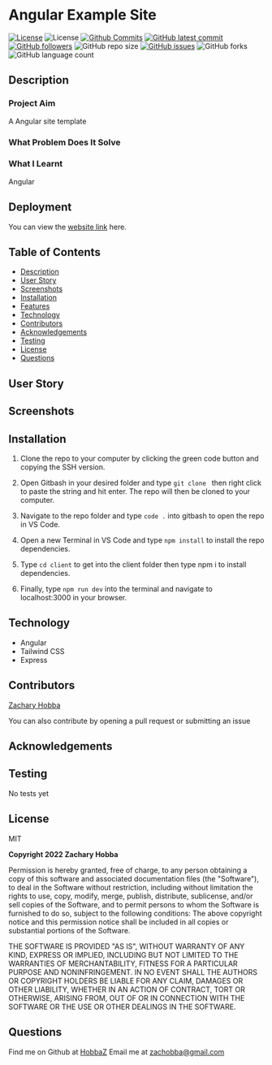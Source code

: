 # Angular Example Site

[![License](https://img.shields.io/badge/License-MIT-blue.svg)](https://choosealicense.com/licenses/mit/)
![License](https://img.shields.io/badge/Made%20with-Vue-darkblue.svg)
[![Github Commits](https://img.shields.io/github/commit-activity/w/HobbaZ/angular_example_site)](https://github.com/HobbaZ/angular_example_site/commits)
[![GitHub latest commit](https://img.shields.io/github/last-commit/HobbaZ/angular_example_site)](https://github.com/HobbaZ/angular_example_site/branches)
[![GitHub followers](https://img.shields.io/github/followers/HobbaZ.svg)]()
![GitHub repo size](https://img.shields.io/github/repo-size/HobbaZ/angular_example_site)
[![GitHub issues](https://img.shields.io/github/issues/HobbaZ/angular_example_site)](https://img.shields.io/github/issues/HobbaZ/angular_example_site)
![GitHub forks](https://img.shields.io/github/forks/HobbaZ/angular_example_site)
![GitHub language count](https://img.shields.io/github/languages/count/HobbaZ/angular_example_site)

## Description
### Project Aim ###
A Angular site template

### What Problem Does It Solve ###

### What I Learnt ###
Angular

## Deployment
You can view the [website link](https://github.com/HobbaZ/angular_example_site) here. 


## Table of Contents
- [Description](#description)
- [User Story](#user-story)
- [Screenshots](#screenshots)
- [Installation](#installation)
- [Features](#features)
- [Technology](#technology)
- [Contributors](#contributors)
- [Acknowledgements](#acknowledgements)
- [Testing](#testing)
- [License](#license)
- [Questions](#questions)

## User Story


## Screenshots

## Installation

1. Clone the repo to your computer by clicking the green code button and copying the SSH version.

2. Open Gitbash in your desired folder and type ```git clone ``` then right click to paste the string and hit enter. The repo will then be cloned to your computer.

3. Navigate to the repo folder and type ```code .``` into gitbash to open the repo in VS Code.

4. Open a new Terminal in VS Code and type ```npm install``` to install the repo dependencies.

5. Type ```cd client``` to get into the client folder then type npm i to install dependencies.

6. Finally, type ```npm run dev``` into the terminal and navigate to localhost:3000 in your browser.

## Technology
- Angular
- Tailwind CSS
- Express

## Contributors
[Zachary Hobba](https://github.com/HobbaZ)

You can also contribute by opening a pull request or submitting an issue

## Acknowledgements


## Testing
No tests yet

## License

MIT

**Copyright 2022 Zachary Hobba**

Permission is hereby granted, free of charge, to any person obtaining a copy of this software and associated documentation files (the "Software"), to deal in the Software without restriction, including without limitation the rights to use, copy, modify, merge, publish, distribute, sublicense, and/or sell copies of the Software, and to permit persons to whom the Software is furnished to do so, subject to the following conditions:
The above copyright notice and this permission notice shall be included in all copies or substantial portions of the Software.
    
THE SOFTWARE IS PROVIDED "AS IS", WITHOUT WARRANTY OF ANY KIND, EXPRESS OR IMPLIED, INCLUDING BUT NOT LIMITED TO THE WARRANTIES OF MERCHANTABILITY, FITNESS FOR A PARTICULAR PURPOSE AND NONINFRINGEMENT. IN NO EVENT SHALL THE AUTHORS OR COPYRIGHT HOLDERS BE LIABLE FOR ANY CLAIM, DAMAGES OR OTHER LIABILITY, WHETHER IN AN ACTION OF CONTRACT, TORT OR OTHERWISE, ARISING FROM, OUT OF OR IN CONNECTION WITH THE SOFTWARE OR THE USE OR OTHER DEALINGS IN THE SOFTWARE.

## Questions

Find me on Github at [HobbaZ](https://github.com/HobbaZ)
Email me at [zachobba@gmail.com](zachobba@gmail.com)